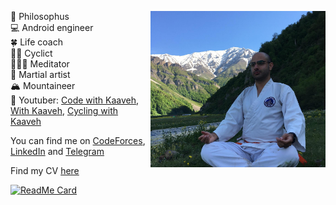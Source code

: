 🤔 Philosophus <img src="https://github.com/Kaaveh/Kaaveh/blob/master/me.jpg" align="right" height="250"/><br>
💻 Android engineer <br>
🍀 Life coach <br>
🚴🏻 Cyclict <br>
🧘🏻‍♂️ Meditator <br>
🥋 Martial artist <br>
🏔 Mountaineer <br>
🎥 Youtuber: [Code with Kaaveh](https://www.youtube.com/@codewithkaaveh), [With Kaaveh](https://www.youtube.com/@withkaaveh), [Cycling with Kaaveh](https://www.youtube.com/@cyclingwithkaaveh)

You can find me on [CodeForces](http://codeforces.com/profile/Aaghoz_Daar), [LinkedIn](https://www.linkedin.com/in/kaaveh/) and [Telegram](https://t.me/javatar)

Find my CV [here](https://github.com/Kaaveh/Kaaveh/blob/master/CV-Kaaveh_Mohamedi.pdf)

[![ReadMe Card](https://github-readme-stats.vercel.app/api?username=Kaaveh&theme=prussian&show_icons=true)](https://github.com/Kaaveh)
